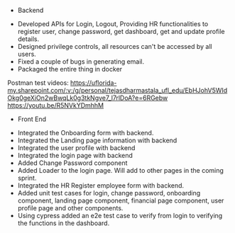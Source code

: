 * Backend

- Developed APIs for Login, Logout, Providing HR functionalities to register user, change password, get dashboard, get and update profile details.
- Designed privilege controls, all resources can't be accessed by all users.
- Fixed a couple of bugs in generating email.
- Packaged the entire thing in docker


Postman test videos:
https://uflorida-my.sharepoint.com/:v:/g/personal/tejasdharmastala_ufl_edu/EbHJohV5WIdOkg0geXiOn2wBwqLk0g3tkNgve7_l7rlDoA?e=6RGebw
https://youtu.be/R5NVkYDmhhM


* Front End

- Integrated the Onboarding form with backend.
- Integrated the Landing page information with backend
- Integrated the user profile with backend
- Integrated the login page with backend
- Added Change Password component
- Added Loader to the login page. Will add to other pages in the coming sprint.
- Integrated the HR Register employee form with backend.
- Added unit test cases for login, change password, onboarding component, landing page component, financial page component, user profile page and other components.
- Using cypress added an e2e test case to verify from login to verifying the functions in the dashboard.


